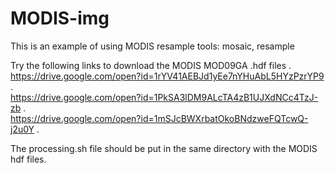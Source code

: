 # MODIS-img
This is an example of using MODIS resample tools: mosaic, resample

Try the following links to download the MODIS MOD09GA .hdf files .   
https://drive.google.com/open?id=1rYV41AEBJd1yEe7nYHuAbL5HYzPzrYP9 .   
https://drive.google.com/open?id=1PkSA3lDM9ALcTA4zB1UJXdNCc4TzJ-zb .   
https://drive.google.com/open?id=1mSJcBWXrbatOkoBNdzweFQTcwQ-j2u0Y .   

The processing.sh file should be put in the same directory with the MODIS hdf files.

